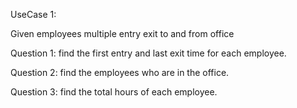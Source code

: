 UseCase 1:

Given employees multiple entry exit to and from office

Question 1: find the first entry and last exit time for each employee.

Question 2: find the employees who are in the office.

Question 3: find the total hours of each employee.
